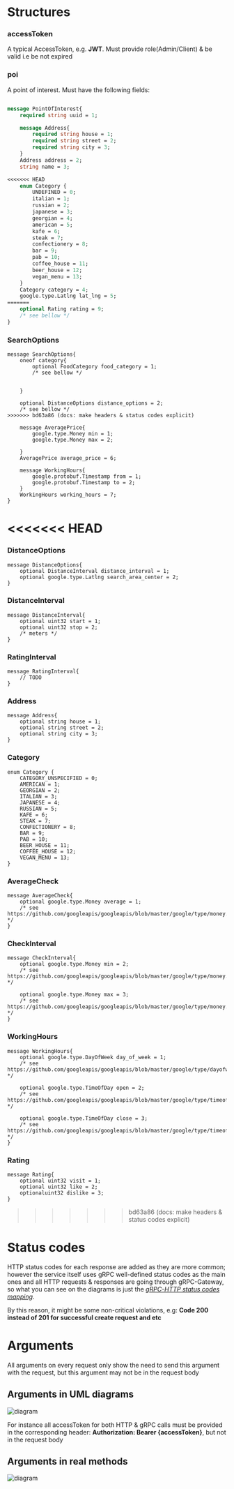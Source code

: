 # Structures
### accessToken
A typical AccessToken, e.g. **JWT**.
Must provide role(Admin/Client) & be valid i.e be not expired
### poi
A point of interest. Must have the following fields:

```protobuf

message PointOfInterest{
	required string uuid = 1;

	message Address{
		required string house = 1;
		required string street = 2;
		required string city = 3;
	}
	Address address = 2;
	string name = 3;

<<<<<<< HEAD
	enum Category {
		UNDEFINED = 0;
		italian = 1;
		russian = 2;
		japanese = 3;
		georgian = 4;
		american = 5;
		kafe = 6;
		steak = 7;
		confectionery = 8;
		bar = 9;
		pab = 10;
		coffee_house = 11;
		beer_house = 12;
		vegan_menu = 13;
	}
	Category category = 4;
	google.type.Latlng lat_lng = 5;
=======
	optional Rating rating = 9;
	/* see bellow */
}
```
### SearchOptions

```proto3
message SearchOptions{
	oneof category{
		optional FoodCategory food_category = 1;
		/* see bellow */


	}

	optional DistanceOptions distance_options = 2;
	/* see bellow */
>>>>>>> bd63a86 (docs: make headers & status codes explicit)

	message AveragePrice{
		google.type.Money min = 1;
		google.type.Money max = 2;

	}
	AveragePrice average_price = 6;

	message WorkingHours{
		google.protobuf.Timestamp from = 1;
		google.protobuf.Timestamp to = 2;
	}
	WorkingHours working_hours = 7;
}
```

<<<<<<< HEAD
=======
### DistanceOptions

```proto3
message DistanceOptions{
	optional DistanceInterval distance_interval = 1;
	optional google.type.Latlng search_area_center = 2;
}
```

### DistanceInterval

```proto3
message DistanceInterval{
	optional uint32 start = 1;
	optional uint32 stop = 2;
	/* meters */
}
```

### RatingInterval

```proto3
message RatingInterval{
	// TODO
}
```

### Address

```proto3
message Address{
	optional string house = 1;
	optional string street = 2;
	optional string city = 3;
}
```

### Category

```proto3
enum Category {
	CATEGORY_UNSPECIFIED = 0;
	AMERICAN = 1;
	GEORGIAN = 2;
	ITALIAN = 3;
	JAPANESE = 4;
	RUSSIAN = 5;
	KAFE = 6;
	STEAK = 7;
	CONFECTIONERY = 8;
	BAR = 9;
	PAB = 10;
	BEER_HOUSE = 11;
	COFFEE_HOUSE = 12;
	VEGAN_MENU = 13;
}
```

### AverageCheck

```proto3
message AverageCheck{
	optional google.type.Money average = 1;
	/* see https://github.com/googleapis/googleapis/blob/master/google/type/money.proto */
}
```

### CheckInterval

```proto3
message CheckInterval{
	optional google.type.Money min = 2;
	/* see https://github.com/googleapis/googleapis/blob/master/google/type/money.proto */

	optional google.type.Money max = 3;
	/* see https://github.com/googleapis/googleapis/blob/master/google/type/money.proto */
}
```

### WorkingHours

```proto3
message WorkingHours{
	optional google.type.DayOfWeek day_of_week = 1;
	/* see https://github.com/googleapis/googleapis/blob/master/google/type/dayofweek.proto */

	optional google.type.TimeOfDay open = 2;
	/* see https://github.com/googleapis/googleapis/blob/master/google/type/timeofday.proto */

	optional google.type.TimeOfDay close = 3;
	/* see https://github.com/googleapis/googleapis/blob/master/google/type/timeofday.proto */
}
```

### Rating

```proto3
message Rating{
	optional uint32 visit = 1;
	optional uint32 like = 2;
	optionaluint32 dislike = 3;
}
```


>>>>>>> bd63a86 (docs: make headers & status codes explicit)
# Status codes
HTTP status codes for each response are added as they are more common; however the service itself uses gRPC well-defined status codes as the main ones and all HTTP requests & responses are going through gRPC-Gateway, so what you can see on the diagrams is just the [*gRPC-HTTP status codes mapping*](https://chromium.googlesource.com/external/github.com/grpc/grpc/+/refs/tags/v1.21.4-pre1/doc/statuscodes.md).

By this reason, it might be some non-critical violations, e.g: **Code 200 instead of 201 for successful create request and etc**

# Arguments

All arguments on every request only show the need to send this argument with the request, but this argument may not be in the request body

## Arguments in UML diagrams
![diagram](./legend-1.svg)

For instance all accessToken for both HTTP & gRPC calls must be provided in the corresponding header:
**Authorization: Bearer {accessToken}**, but not in the request body

## Arguments in real methods
![diagram](./legend-2.svg)
